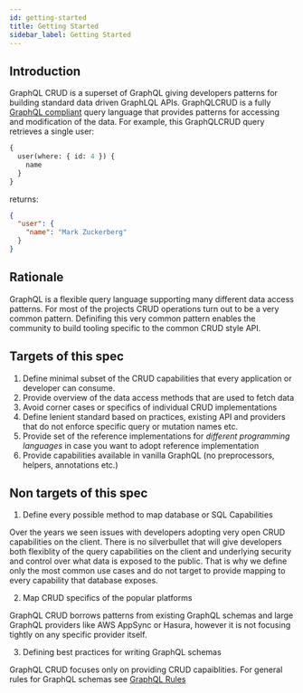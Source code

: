 ```yaml
---
id: getting-started
title: Getting Started
sidebar_label: Getting Started
---
```


## Introduction

GraphQL CRUD is a superset of GraphQL giving developers
patterns for building standard data driven GraphLQL APIs.
GraphQLCRUD is a fully [GraphQL compliant](http://facebook.github.io/graphql/) query language that provides patterns for accessing and modification of the data. 
For example, this GraphQLCRUD query retrieves a single user:

```graphql
{
  user(where: { id: 4 }) {
    name
  }
}
```

returns:

```json
{
  "user": {
    "name": "Mark Zuckerberg"
  }
}
```

## Rationale

GraphQL is a flexible query language supporting many different data access patterns. 
For most of the projects CRUD operations turn out to be a very common pattern. Definifing this very common pattern enables the community to build tooling specific to the common CRUD style API.

## Targets of this spec

1. Define minimal subset of the CRUD capabilities 
that every application or developer can consume.
2. Provide overview of the data access methods that are used to fetch data
3. Avoid corner cases or specifics of individual CRUD implementations 
4. Define lenient standard based on practices, existing API and providers
that do not enforce specific query or mutation names etc.
5. Provide set of the reference implementations for *different programming languages* in case you want to adopt reference
implementation
6. Provide capabilities available in vanilla GraphQL (no preprocessors, helpers, annotations etc.)

## Non targets of this spec

1. Define every possible method to map database or SQL Capabilities

Over the years we seen issues with developers adopting very open CRUD capabilities on the client. 
There is no silverbullet that will give developers both flexiblity of the query capabilities on the client 
and underlying security and control over what data is exposed to the public. 
That is why we define only the most common use cases and do not target to provide mapping to every capability that database exposes.

2) Map CRUD specifics of the popular platforms 

GraphQL CRUD borrows patterns from existing GraphQL schemas and large GraphQL providers like AWS AppSync or Hasura,
however it is not focusing tightly on any specific provider itself. 


3) Defining best practices for writing GraphQL schemas

GraphQL CRUD focuses only on providing CRUD capaiblities. 
For general rules for GraphQL schemas see [GraphQL Rules](https://graphql-rules.com)

